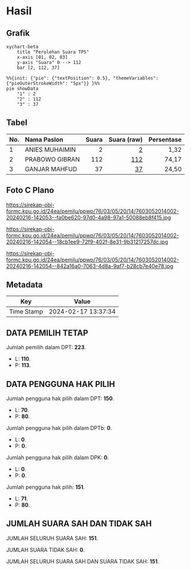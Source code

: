 # Hasil

## Grafik

```mermaid
xychart-beta
    title "Perolehan Suara TPS"
    x-axis [01, 02, 03]
    y-axis "Suara" 0 --> 112
    bar [2, 112, 37]
```

```mermaid
%%{init: {"pie": {"textPosition": 0.5}, "themeVariables": {"pieOuterStrokeWidth": "5px"}} }%%
pie showData
    "1" : 2
    "2" : 112
    "3" : 37
```

## Tabel

| No. | Nama Paslon    | Suara | Suara (raw) | Persentase |
|:--- |:-------------- | -----:| -----------:| ----------:|
| 1   | ANIES MUHAIMIN | 2     | [2][p-1]    | 1,32       |
| 2   | PRABOWO GIBRAN | 112   | [112][p-2]  | 74,17      |
| 3   | GANJAR MAHFUD  | 37    | [37][p-3]   | 24,50      |


[p-1]: https://github.com/gigit-pemilu/pemilu-2024-76-sulawesi-barat/blob/main/pilpres/hitung-suara/sub/76-sulawesi-barat/sub/03-mamasa/sub/05-tabulahan/sub/2014-timoro/sub/002-tps/sub/paslon-1.txt
[p-2]: https://github.com/gigit-pemilu/pemilu-2024-76-sulawesi-barat/blob/main/pilpres/hitung-suara/sub/76-sulawesi-barat/sub/03-mamasa/sub/05-tabulahan/sub/2014-timoro/sub/002-tps/sub/paslon-2.txt
[p-3]: https://github.com/gigit-pemilu/pemilu-2024-76-sulawesi-barat/blob/main/pilpres/hitung-suara/sub/76-sulawesi-barat/sub/03-mamasa/sub/05-tabulahan/sub/2014-timoro/sub/002-tps/sub/paslon-3.txt

## Foto C Plano

https://sirekap-obj-formc.kpu.go.id/24ea/pemilu/ppwp/76/03/05/20/14/7603052014002-20240216-142053--fa0be620-97d0-4a98-97a1-50088eb8f415.jpg

https://sirekap-obj-formc.kpu.go.id/24ea/pemilu/ppwp/76/03/05/20/14/7603052014002-20240216-142054--18cb1ee9-72f9-402f-8e31-9b31217257dc.jpg

https://sirekap-obj-formc.kpu.go.id/24ea/pemilu/ppwp/76/03/05/20/14/7603052014002-20240216-142054--842a16a0-7063-4d8a-9af7-b28cb7e40e78.jpg


## Metadata

| Key        | Value               |
| ---------- | ------------------- |
| Time Stamp | 2024-02-17 13:37:34 |


## DATA PEMILIH TETAP

Jumlah pemilih dalam DPT: **223**.
 * L: **110**.
 * P: **113**.

## DATA PENGGUNA HAK PILIH

Jumlah pengguna hak pilih dalam DPT: **150**.
 * L: **70**.
 * P: **80**.

Jumlah pengguna hak pilih dalam DPTb: **0**.
 * L: **0**.
 * P: **0**.

Jumlah pengguna hak pilih dalam DPK: **0**.
 * L: **0**.
 * P: **0**.

Jumlah pengguna hak pilih: **151**.
 * L: **71**.
 * P: **80**.

## JUMLAH SUARA SAH DAN TIDAK SAH

JUMLAH SELURUH SUARA SAH: **151**.

JUMLAH SUARA TIDAK SAH: **0**.

JUMLAH SELURUH SUARA SAH DAN SUARA TIDAK SAH: **151**.


